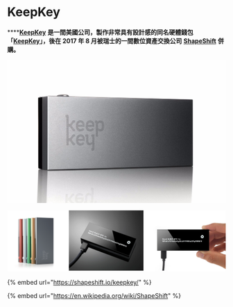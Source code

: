 # KeepKey

\*\*\*\*[**KeepKey**](https://shapeshift.io/keepkey/) **是一間美國公司，製作非常具有設計感的同名硬體錢包「**[**KeepKey**](https://keepkey.myshopify.com/)**」，後在 2017 年 8 月被瑞士的一間數位資產交換公司** [**ShapeShift**](https://shapeshift.io) **併購。**

![](../.gitbook/assets/image%20%2811%29.png)

![](../.gitbook/assets/skitched-20190310-125335.jpg)

{% embed url="https://shapeshift.io/keepkey/" %}

{% embed url="https://en.wikipedia.org/wiki/ShapeShift" %}





